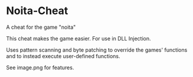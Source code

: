 # Noita-Cheat
A cheat for the game "noita"

This cheat makes the game easier. For use in DLL Injection.

Uses pattern scanning and byte patching to override the games' functions and to instead execute user-defined functions.

See image.png for features.
